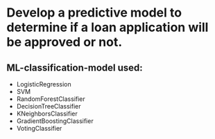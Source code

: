 # Develop a predictive model to determine if a loan application will be approved or not.
## ML-classification-model used:
- LogisticRegression
- SVM
- RandomForestClassifier
- DecisionTreeClassifier
- KNeighborsClassifier
- GradientBoostingClassifier
- VotingClassifier
